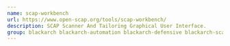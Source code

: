 ```yaml
---
name: scap-workbench
url: https://www.open-scap.org/tools/scap-workbench/
description: SCAP Scanner And Tailoring Graphical User Interface.
group: blackarch blackarch-automation blackarch-defensive blackarch-scanner
---
```

